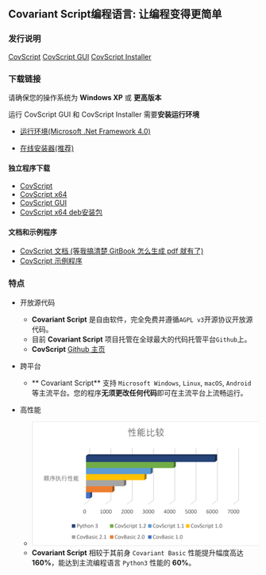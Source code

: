 ## Covariant Script编程语言: 让编程变得更简单

### 发行说明
[CovScript](https://github.com/covscript/covscript/releases/latest)
[CovScript GUI](https://github.com/covscript/covscript-gui/releases/latest)
[CovScript Installer](https://github.com/covscript/covscript-installer/releases/latest)

### 下载链接
请确保您的操作系统为 **Windows XP** 或 **更高版本**

运行 CovScript GUI 和 CovScript Installer 需要**安装运行环境**

* [运行环境(Microsoft .Net Framework 4.0)](https://gitee.com/mikecovlee/covscript-source/raw/master/dotNetFx40_Full_x86_x64.exe)

* [在线安装器(推荐)](https://gitee.com/mikecovlee/covscript-source/raw/master/cs_inst.exe)

#### 独立程序下载
* [CovScript](https://gitee.com/mikecovlee/covscript-source/raw/master/build.7z)
* [CovScript x64](https://gitee.com/mikecovlee/covscript-source/raw/master/build_x64.7z)
* [CovScript GUI](https://gitee.com/mikecovlee/covscript-source/raw/master/cs_gui.exe)
* [CovScript x64 deb安装包](https://gitee.com/mikecovlee/covscript-source/raw/master/covscript-amd64.deb)

#### 文档和示例程序
* [CovScript 文档 (等我搞清楚 GitBook 怎么生成 pdf 就有了)]()
* [CovScript 示例程序](https://gitee.com/mikecovlee/covscript-source/raw/master/cs_examples.zip)

### 特点
* 开放源代码
    * **Covariant Script** 是自由软件，完全免费并遵循`AGPL v3`开源协议开放源代码。
    * 目前 **Covariant Script** 项目托管在全球最大的代码托管平台`Github`上。
    * **CovScript** [Github 主页](https://github.com/covscript/covscript)


* 跨平台
    * ** Covariant Script** 支持 `Microsoft Windows`, `Linux`, `macOS`, `Android` 等主流平台。您的程序**无须更改任何代码**即可在主流平台上流畅运行。


* 高性能
    * ![Performance Comparation](/res/performance_cmp.png)
    * **Covariant Script** 相较于其前身 `Covariant Basic` 性能提升幅度高达 **160%**，能达到主流编程语言 `Python3` 性能的 **60%**。

